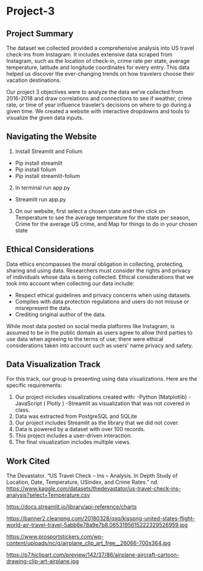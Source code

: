 # Project-3

## Project Summary
The dataset we collected provided a comprehensive analysis into US travel check-ins from Instagram. It includes extensive data scraped from Instagram, such as the location of check-in, crime rate per state, average temperature, latitude and longitude coordinates for every entry. This data helped us discover the ever-changing trends on how travelers choose their vacation destinations.

Our project 3 objectives were to analyze the data we’ve collected from 2016-2018 and draw correlations and connections to see if weather, crime rate, or time of year influence traveler’s decisions on where to go during a given time. We created a website with interactive dropdowns and tools to visualize the given data inputs. 

## Navigating the Website
1.	Install Streamlit and Folium
-	Pip install streamlit
-	Pip install folium
-	Pip install streamlit-folium

2.	In terminal run app.py
-	Streamlit run app.py

3.	On our website, first select a chosen state and then click on Temperature to see the average temperature for the state per season, Crime for the average US crime, and Map for things to do in your chosen state


## Ethical Considerations 
Data ethics encompasses the moral obligation in collecting, protecting, sharing and using data. Researchers must consider the rights and privacy of individuals whose data is being collected. Ethical considerations that we took into account when collecting our data include:
-	Respect ethical guidelines and privacy concerns when using datasets. 
-	Complies with data protection regulations and users do not misuse or misrepresent the data. 
-	Crediting original author of the data.
  
While most data posted on social media platforms like Instagram, is assumed to be in the public domain as users agree to allow third parties to use data when agreeing to the terms of use; there were ethical considerations taken into account such as users’ name privacy and safety. 



## Data Visualization Track
For this track, our group is presenting using data visualizations. Here are the specific requirements:
1.	Our project includes visualizations created with:
  -Python (Matplotlib)
  -JavaScript ( Plotly )
  -Streamlit as visualization that was not covered in class. 
4.	Data was extracted from PostgreSQL and SQLite
5.	Our project includes Streamlit as the library that we did not cover.
6.	Data is powered by a dataset with over 100 records.
7.	This project includes a user-driven interaction.
8.	The final visualization includes multiple views.

## Work Cited
The Devastator. “US Travel Check – Ins – Analysis. In Depth Study of Location, Date, Temperature, USindex, and Crime Rates.” nd.  https://www.kaggle.com/datasets/thedevastator/us-travel-check-ins-analysis?select=Temperature.csv

https://docs.streamlit.io/library/api-reference/charts

https://banner2.cleanpng.com/20180328/qxq/kisspng-united-states-flight-world-air-travel-travel-5abb6e78a9e7b8.0653195615222329526959.jpg

https://www.prosportstickers.com/wp-content/uploads/nc/g/airplane_clip_art_free__26066-700x364.jpg

https://p7.hiclipart.com/preview/142/37/86/airplane-aircraft-cartoon-drawing-clip-art-airplane.jpg
	

